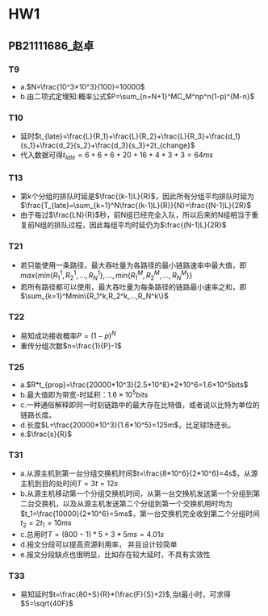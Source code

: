 # HW1
## PB21111686_赵卓
### T9
- a.$N=\frac{10^3×10^3}{100}=10000$
- b.由二项式定理知:概率公式$P=\sum_{n=N+1}^MC_M^np^n(1-p)^{M-n}$

### T10
- 延时$t_{late}=\frac{L}{R_1}+\frac{L}{R_2}+\frac{L}{R_3}+\frac{d_1}{s_1}+\frac{d_2}{s_2}+\frac{d_3}{s_3}+2t_{change}$
- 代入数据可得$t_{late}=6+6+6+20+16+4+3+3=64ms$

### T13
- 第k个分组的排队时延是$\frac{(k-1)L}{R}$，因此所有分组平均排队时延为$\frac{T_{late}=\sum_{k=1}^N\frac{(k-1)L}{R}}{N}=\frac{(N-1)L}{2R}$
- 由于每过$\frac{LN}{R}$秒，前N组已经完全入队，所以后来的N组相当于重复前N组的排队过程，因此每组平均时延仍为$\frac{(N-1)L}{2R}$
  
### T21
- 若只能使用一条路径，最大吞吐量为各路径的最小链路速率中最大值，即$max\{min\{R_1^1,R_2^1,...,R_N^1\},...,min\{R_1^M,R_2^M,...,R_N^M\}\}$
- 若所有路径都可以使用，最大吞吐量为每条路径的链路最小速率之和，即$\sum_{k=1}^Mmin\{R_1^k,R_2^k,...,R_N^k\}$

### T22
- 易知成功接收概率$P=(1-p)^N$
- 重传分组次数$n=\frac{1}{P}-1$

### T25
- a.$R*t_{prop}=\frac{20000*10^3}{2.5*10^8}*2*10^6=1.6×10^5bits$
- b.最大值即为带宽-时延积：$1.6×10^5bits$
- c.一种通俗解释即同一时刻链路中的最大存在比特值，或者说以比特为单位的链路长度。
- d.长度$L=\frac{20000*10^3}{1.6*10^5}=125m$，比足球场还长。
- e.$\frac{s}{R}$

### T31
- a.从源主机到第一台分组交换机时间$t=\frac{8*10^6}{2*10^6}=4s$，从源主机到目的处时间$T=3t=12s$
- b.从源主机移动第一个分组交换机时间，从第一台交换机发送第一个分组到第二台交换机，以及从源主机发送第二个分组到第一个交换机用时均为$t_1=\frac{10000}{2*10^6}=5ms$，第一台交换机完全收到第二个分组时间$t_2=2t_1=10ms$
- c.总用时$T=(800-1)*5+3*5ms=4.01s$
- d.报文分段可以提高资源利用率， 并且设计较简单
- e.报文分段缺点也很明显，比如存在较大延时，不具有实效性

### T33
- 易知延时$t=\frac{80+S}{R}*(\frac{F}{S}+2)$,当t最小时，可求得$S=\sqrt{40F}$
